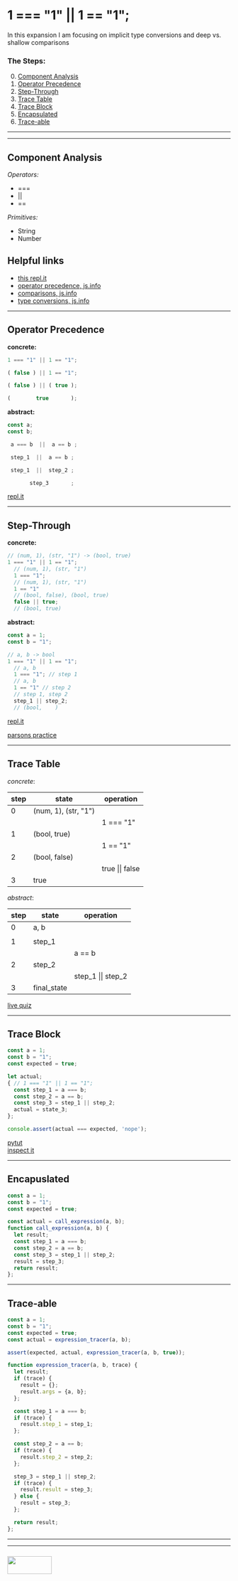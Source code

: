# 1 === "1" || 1 == "1";

In this expansion I am focusing on implicit type conversions and deep vs. shallow comparisons
 
### The Steps:
0. [Component Analysis](#component-analysis)
1. [Operator Precedence](#operator-precedence)
2. [Step-Through](#step-through)
3. [Trace Table](#trace-table)
4. [Trace Block](#trace-block)
5. [Encapsulated](#encapsulated)
6. [Trace-able](#trace-able)

 

---
---

##  Component Analysis

_Operators:_
* ===
* ||
* ==

_Primitives:_
* String
* Number


## Helpful links

* [this repl.it](http://javascript.info/type-conversions)
* [operator precedence, js.info](http://javascript.info/operators#operators-precedence)
* [comparisons, js.info](http://javascript.info/comparison)
* [type conversions, js.info](http://javascript.info/type-conversions)


---

## Operator Precedence

__concrete:__
```js
1 === "1" || 1 == "1";

( false ) || 1 == "1";

( false ) || ( true );

(        true       );
```

__abstract:__
```js
const a;
const b;

 a === b  ||  a == b ;

 step_1  ||  a == b ;

 step_1  ||  step_2 ;

       step_3       ;
```

[repl.it](http://javascript.info/type-conversions)

---

## Step-Through

__concrete:__
```js
// (num, 1), (str, "1") -> (bool, true)
1 === "1" || 1 == "1";
  // (num, 1), (str, "1")
  1 === "1";
  // (num, 1), (str, "1")
  1 == "1"
  // (bool, false), (bool, true)
  false || true;
  // (bool, true)
```

__abstract:__
```js
const a = 1;
const b = "1";

// a, b -> bool
1 === "1" || 1 == "1";
  // a, b
  1 === "1"; // step 1
  // a, b
  1 == "1" // step 2
  // step 1, step 2
  step_1 || step_2;
  // (bool,    )
```

[repl.it](http://javascript.info/type-conversions)

[parsons practice]()

---

## Trace Table

_concrete_:

| step | state  | operation |
|---|---|---|
| 0 | (num, 1), (str, "1") | |
| | | 1 === "1" |
| 1 | (bool, true) | |
| | | 1 == "1" |
| 2 | (bool, false) | |
| | | true \|\| false |
| 3 | true | | 

_abstract_:

| step | state  | operation |
|---|---|---|
| 0 | a, b | |
| | | | a === b |
| 1 | step_1 | |
| | | a == b |
| 2 | step_2 |  |
| | | step_1 \|\| step_2 |
| 3 | final_state | | 


[live quiz]()

--- 

## Trace Block

```js
const a = 1;
const b = "1";
const expected = true;

let actual;
{ // 1 === "1" || 1 == "1";
  const step_1 = a === b;
  const step_2 = a == b;
  const step_3 = step_1 || step_2;
  actual = state_3;
};

console.assert(actual === expected, 'nope');
```
[pytut]()  
[inspect it]()


---

## Encapuslated

```js
const a = 1;
const b = "1";
const expected = true;

const actual = call_expression(a, b);
function call_expression(a, b) {
  let result;
  const step_1 = a === b;
  const step_2 = a == b;
  const step_3 = step_1 || step_2;
  result = step_3;
  return result;
};
```

---

## Trace-able

```js
const a = 1;
const b = "1";
const expected = true;
const actual = expression_tracer(a, b);

assert(expected, actual, expression_tracer(a, b, true));

function expression_tracer(a, b, trace) {
  let result;
  if (trace) {
    result = {};
    result.args = {a, b};
  };

  const step_1 = a === b;
  if (trace) {
    result.step_1 = step_1;
  };

  const step_2 = a == b;
  if (trace) {
    result.step_2 = step_2;
  };

  step_3 = step_1 || step_2;
  if (trace) {
    result.result = step_3;
  } else {
    result = step_3; 
  };

  return result;
};
```


___
___
### <a href="http://elewa.education/blog" target="_blank"><img src="https://user-images.githubusercontent.com/18554853/34921062-506450ae-f97d-11e7-875f-6feeb26ad72d.png" width="100" height="40"/></a>




